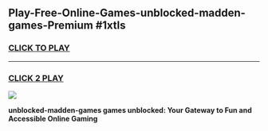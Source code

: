 
## Play-Free-Online-Games-unblocked-madden-games-Premium #1xtls
<h3>
<a href="https://premium.freeplayer.one?title=unblocked-madden-games&ref=8M">CLICK TO PLAY</a></h3>
<hr>

<h3>
<a href="https://premium.freeplayer.one?title=unblocked-madden-games&ref=8M">CLICK 2 PLAY</a>
  
</h3>

<a href="https://premium.freeplayer.one?title=unblocked-madden-games&ref=8M"><img src="https://clearcache.store/games.png"></a>


**unblocked-madden-games games unblocked: Your Gateway to Fun and Accessible Online Gaming**
